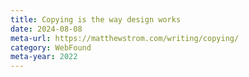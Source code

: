 ```yaml
---
title: Copying is the way design works
date: 2024-08-08
meta-url: https://matthewstrom.com/writing/copying/
category: WebFound
meta-year: 2022
---
```

